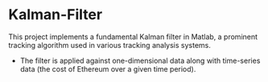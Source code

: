 # Kalman-Filter
This project implements a fundamental Kalman filter in Matlab, a prominent tracking algorithm used in various tracking analysis systems.
- The filter is applied against one-dimensional data along with time-series data (the cost of Ethereum over a given time period).
